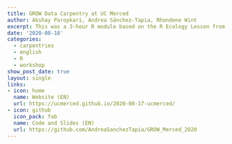 ```yaml
---
title: GROW Data Carpentry at UC Merced
author: Akshay Paropkari, Andrea Sánchez-Tapia, Rhondene Wint
excerpt: This was a 3-hour R module based on the R Ecology Lesson from The Carpentries, as a part of a 9-hr workshop at the Graduate Orientation Week (GROW) at UC Merced
date: '2020-08-18'
categories:
  - carpentries
  - english
  - R
  - workshop
show_post_date: true
layout: single
links:
- icon: home
  name: Website (EN)
  url: https://ucmerced.github.io/2020-08-17-ucmerced/
- icon: github
  icon_pack: fab
  name: Code and Slides (EN)
  url: https://github.com/AndreaSanchezTapia/GROW_Merced_2020
---
```

